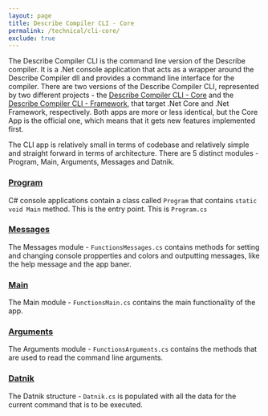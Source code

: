 ```yaml
---
layout: page
title: Describe Compiler CLI - Core
permalink: /technical/cli-core/
exclude: true
---
```

The Describe Compiler CLI is the command line version of the Describe compiler. It is a .Net console application that acts as a wrapper around the Describe Compiler dll and provides a command line interface for the compiler. There are two versions of the Describe Compiler CLI, represented by two different projects - the [Describe Compiler CLI - Core](/DescribeDocumentation/technical/cli-core) and the [Describe Compiler CLI - Framework](/DescribeDocumentation/technical/cli-framework), that target .Net Core and .Net Framework, respectively. Both apps are more or less identical, but the Core App is the official one, which means that it gets new features implemented first.

The CLI app is relatively small in terms of codebase and relatively simple and straight forward in terms of architecture.
There are 5 distinct modules - Program, Main, Arguments, Messages and Datnik.

### [Program](/DescribeDocumentation/technical/cli-core/program)
C# console applications contain a class called ```Program``` that contains ```static void Main``` method. This is the entry point. This is ```Program.cs```

### [Messages](/DescribeDocumentation/technical/cli-core/messages)
The Messages module - ```FunctionsMessages.cs``` contains methods for setting and changing console propperties and colors and outputting messages, like the help message and the app baner.

### [Main](/DescribeDocumentation/technical/cli-core/main)
The Main module - ```FunctionsMain.cs``` contains the main functionality of the app.

### [Arguments](/DescribeDocumentation/technical/cli-core/arguments)
The Arguments module - ```FunctionsArguments.cs``` contains the methods that are used to read the command line arguments.

### [Datnik](/DescribeDocumentation/technical/cli-core/datnik)
The Datnik structure - ```Datnik.cs``` is populated with all the data for the current command that is to be executed.